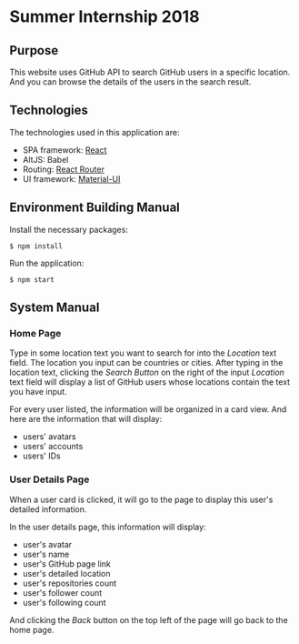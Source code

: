 # Summer Internship 2018

## Purpose

This website uses GitHub API to search GitHub users in a specific location.
And you can browse the details of the users in the search result.

## Technologies

The technologies used in this application are:

* SPA framework: [React](https://reactjs.org/)
* AltJS: Babel
* Routing: [React Router](https://reacttraining.com/react-router/)
* UI framework: [Material-UI](https://material-ui.com/)

## Environment Building Manual

Install the necessary packages:

`$ npm install`

Run the application:

`$ npm start`

## System Manual

### Home Page

Type in some location text you want to search for into the *Location* text field.
The location you input can be countries or cities.
After typing in the location text, clicking the *Search Button* on the right of the input *Location* text field will display a list of GitHub users whose locations contain the text you have input.

For every user listed, the information will be organized in a card view.
And here are the information that will display:

* users' avatars
* users' accounts
* users' IDs

### User Details Page

When a user card is clicked, it will go to the page to display this user's detailed information.

In the user details page, this information will display:

* user's avatar
* user's name
* user's GitHub page link
* user's detailed location
* user's repositories count
* user's follower count
* user's following count

And clicking the *Back* button on the top left of the page will go back to the home page.
